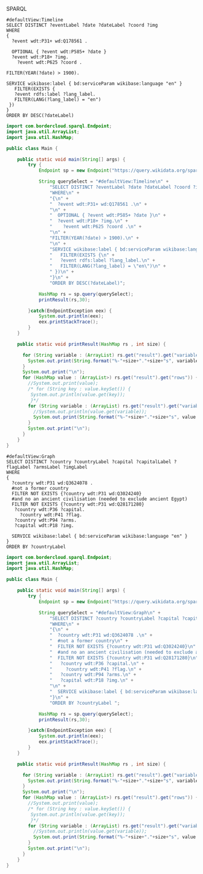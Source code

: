 SPARQL

```sparql
#defaultView:Timeline
SELECT DISTINCT ?eventLabel ?date ?dateLabel ?coord ?img
WHERE
{
  ?event wdt:P31+ wd:Q178561 .

  OPTIONAL { ?event wdt:P585+ ?date }
  ?event wdt:P18+ ?img.
    ?event wdt:P625 ?coord .

FILTER(YEAR(?date) > 1900).

SERVICE wikibase:label { bd:serviceParam wikibase:language "en" }
   FILTER(EXISTS {
   ?event rdfs:label ?lang_label.
   FILTER(LANG(?lang_label) = "en")
 })
}
ORDER BY DESC(?dateLabel)
```

```java
import com.bordercloud.sparql.Endpoint;
import java.util.ArrayList;
import java.util.HashMap;

public class Main {

    public static void main(String[] args) {
        try {
            Endpoint sp = new Endpoint("https://query.wikidata.org/sparql", false);

            String querySelect = "#defaultView:Timeline\n" +
                "SELECT DISTINCT ?eventLabel ?date ?dateLabel ?coord ?img\n" +
                "WHERE\n" +
                "{\n" +
                "  ?event wdt:P31+ wd:Q178561 .\n" +
                "\n" +
                "  OPTIONAL { ?event wdt:P585+ ?date }\n" +
                "  ?event wdt:P18+ ?img.\n" +
                "    ?event wdt:P625 ?coord .\n" +
                "\n" +
                "FILTER(YEAR(?date) > 1900).\n" +
                "\n" +
                "SERVICE wikibase:label { bd:serviceParam wikibase:language \"en\" }\n" +
                "   FILTER(EXISTS {\n" +
                "   ?event rdfs:label ?lang_label.\n" +
                "   FILTER(LANG(?lang_label) = \"en\")\n" +
                " })\n" +
                "}\n" +
                "ORDER BY DESC(?dateLabel)";

            HashMap rs = sp.query(querySelect);
            printResult(rs,30);

        }catch(EndpointException eex) {
            System.out.println(eex);
            eex.printStackTrace();
        }
    }

    public static void printResult(HashMap rs , int size) {

      for (String variable : (ArrayList) rs.get("result").get("variables")) {
        System.out.print(String.format("%-"+size+"."+size+"s", variable ) + " | ");
      }
      System.out.print("\n");
      for (HashMap value : (ArrayList>) rs.get("result").get("rows")) {
        //System.out.print(value);
        /* for (String key : value.keySet()) {
         System.out.println(value.get(key));
         }*/
        for (String variable : (ArrayList) rs.get("result").get("variables")) {
          //System.out.println(value.get(variable));
          System.out.print(String.format("%-"+size+"."+size+"s", value.get(variable)) + " | ");
        }
        System.out.print("\n");
      }
    }
}
```

```sparql
#defaultView:Graph
SELECT DISTINCT ?country ?countryLabel ?capital ?capitalLabel ?flagLabel ?armsLabel ?imgLabel
WHERE
{
  ?country wdt:P31 wd:Q3624078 .
  #not a former country
  FILTER NOT EXISTS {?country wdt:P31 wd:Q3024240}
  #and no an ancient civilisation (needed to exclude ancient Egypt)
  FILTER NOT EXISTS {?country wdt:P31 wd:Q28171280}
   ?country wdt:P36 ?capital.
     ?country wdt:P41 ?flag.
   ?country wdt:P94 ?arms.
   ?capital wdt:P18 ?img.

  SERVICE wikibase:label { bd:serviceParam wikibase:language "en" }
}
ORDER BY ?countryLabel 
```

```java
import com.bordercloud.sparql.Endpoint;
import java.util.ArrayList;
import java.util.HashMap;

public class Main {

    public static void main(String[] args) {
        try {
            Endpoint sp = new Endpoint("https://query.wikidata.org/sparql", false);

            String querySelect = "#defaultView:Graph\n" +
                "SELECT DISTINCT ?country ?countryLabel ?capital ?capitalLabel ?flagLabel ?armsLabel ?imgLabel\n" +
                "WHERE\n" +
                "{\n" +
                "  ?country wdt:P31 wd:Q3624078 .\n" +
                "  #not a former country\n" +
                "  FILTER NOT EXISTS {?country wdt:P31 wd:Q3024240}\n" +
                "  #and no an ancient civilisation (needed to exclude ancient Egypt)\n" +
                "  FILTER NOT EXISTS {?country wdt:P31 wd:Q28171280}\n" +
                "   ?country wdt:P36 ?capital.\n" +
                "     ?country wdt:P41 ?flag.\n" +
                "   ?country wdt:P94 ?arms.\n" +
                "   ?capital wdt:P18 ?img.\n" +
                "\n" +
                "  SERVICE wikibase:label { bd:serviceParam wikibase:language \"en\" }\n" +
                "}\n" +
                "ORDER BY ?countryLabel ";

            HashMap rs = sp.query(querySelect);
            printResult(rs,30);

        }catch(EndpointException eex) {
            System.out.println(eex);
            eex.printStackTrace();
        }
    }

    public static void printResult(HashMap rs , int size) {

      for (String variable : (ArrayList) rs.get("result").get("variables")) {
        System.out.print(String.format("%-"+size+"."+size+"s", variable ) + " | ");
      }
      System.out.print("\n");
      for (HashMap value : (ArrayList>) rs.get("result").get("rows")) {
        //System.out.print(value);
        /* for (String key : value.keySet()) {
         System.out.println(value.get(key));
         }*/
        for (String variable : (ArrayList) rs.get("result").get("variables")) {
          //System.out.println(value.get(variable));
          System.out.print(String.format("%-"+size+"."+size+"s", value.get(variable)) + " | ");
        }
        System.out.print("\n");
      }
    }
}
```

<!--
# Rampant Sphinges
Papyrus font
Spectres/Sand dunes of the Sphinges

Hello professor, could you comment on my project idea? It is an educational, labyrinthine board game for adults and young adults. Let's call it 'Rampant Sphinges'. The main idea is scraping Wikipedia and minimal parsing to generate adult-level questions about various fields.

An adventurer/archaeologists on a camelback got lost in the Valley of the Dead in Egypt, which is maze-like with many divergent paths. Having five HP (four limbs and the main body), the adventurer must flee from the sand dunes (desert hills). The camel may walk one tile, or prance through two tiles. As such, the user has a slight freedom to pick the subject they liked, but they do not know the actual question. A sphinx pops up and blocks the way. Akin to legends, the sphinx ask the player to answer questions to let him go. Once the question is revealed, it cannot be cancelled. If the player answers incorrectly, the sphinx will eat one limb and he will lose one health.

At the start, the players choose three subjects which is available as a WikiProject. The scraper will download relevant articles parsed by XPath. This means, each question is generated on the fly. Titles will be coloured in three ways, each representing one of the three subjects. The order is randomised.
Question types include : 
1. Complete the sentence. Each question of this type is generated from one paragraph. They take advantage of the fact that hyperlinked words are more important than those that are not. They appear in two foms. In the first form, some letters will be given, or else it would be too difficult to guess: let's say the word is 'palimpsest', p________t. In the second form, an anagram will be provided instead.
2. Map pinning. The target could be a historic event, birthplace of a celebrity, or a heritage site. for instance Where did the Battle of a Hastings take place? (I will use WebKit to hold Google Maps API stuff and JavaScript)

Bridge tiles are more challenging, as the adventurer has to confront the crocodile god Sobek, who is mad at the protagonists for looting artefacts.

To introduce more RNG, quicksand (25%) and breaking bridges (50%) has a chance of instantly losing one life and has no questions. They may appear adjacently and hence unavoidable. The adventurer should choose the safest path. Some tiles the adventurer may pick up ankhs, to lower the chance of falling in quicksand and falling bridges, scarabs to skip a question, and dead bushes to make the camel prance three tiles. The ankh,  scarab, and dead bushes will be consumed (breaks, vanishes, digested) after use.

I wonder if I can add more question types to the game. Perhaps something fun like 'draw the border between England and Scotland' (the problem is these are not general questions but geography questions) and 'rearrange symbols to form IPAs of a difficult English word' (given a usage frequency database).

I am planning to implement it using Python and SDL. Is there anything that I should be aware of, like shortcuts / pitfalls? Thank you!
-->
